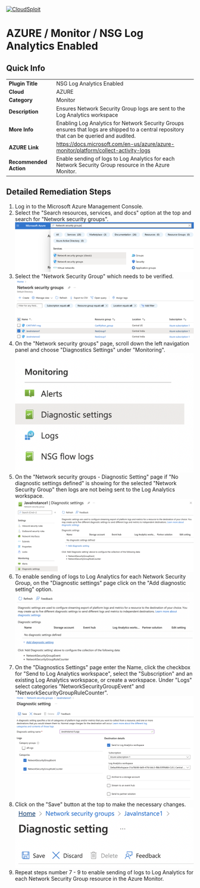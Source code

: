 [![CloudSploit](https://cloudsploit.com/img/logo-new-big-text-100.png "CloudSploit")](https://cloudsploit.com)

# AZURE / Monitor / NSG Log Analytics Enabled

## Quick Info

| | |
|-|-|
| **Plugin Title** | NSG Log Analytics Enabled |
| **Cloud** | AZURE |
| **Category** | Monitor |
| **Description** | Ensures Network Security Group logs are sent to the Log Analytics workspace |
| **More Info** | Enabling Log Analytics for Network Security Groups ensures that logs are shipped to a central repository that can be queried and audited. |
| **AZURE Link** | https://docs.microsoft.com/en-us/azure/azure-monitor/platform/collect-activity-logs |
| **Recommended Action** | Enable sending of logs to Log Analytics for each Network Security Group resource in the Azure Monitor. |

## Detailed Remediation Steps

1. Log in to the Microsoft Azure Management Console.
2. Select the "Search resources, services, and docs" option at the top and search for "Network security groups". </br> <img src="/resources/azure/monitor/nsg-log-analytics-enabled/step2.png"/>
3. Select the "Network Security Group" which needs to be verified.</br> <img src="/resources/azure/monitor/nsg-log-analytics-enabled/step3.png"/>
4. On the "Network security groups" page, scroll down the left navigation panel and choose "Diagnostics Settings" under "Monitoring".</br> <img src="/resources/azure/monitor/nsg-log-analytics-enabled/step4.png"/>
5. On the "Network security groups - Diagnostic Setting" page if "No diagnostic settings defined" is showing for the selected "Network Security Group" then logs are not being sent to the Log Analytics workspace.</br> <img src="/resources/azure/monitor/nsg-log-analytics-enabled/step5.png"/>
6. To enable sending of logs to Log Analytics for each Network Security Group, on the "Diagnostic settings" page click on the "Add diagnostic setting" option.</br> <img src="/resources/azure/monitor/nsg-log-analytics-enabled/step6.png"/>
7. On the "Diagnostics Settings" page enter the Name, click the checkbox for "Send to Log Analytics workspace", select the "Subscription" and an existing Log Analytics workspace, or create a workspace. Under "Logs" select categories "NetworkSecurityGroupEvent" and "NetworkSecurityGroupRuleCounter". </br> <img src="/resources/azure/monitor/nsg-log-analytics-enabled/step7.png"/>
8. Click on the "Save" button at the top to make the necessary changes.</br> <img src="/resources/azure/monitor/nsg-log-analytics-enabled/step8.png"/>
9. Repeat steps number 7 - 9 to enable sending of logs to Log Analytics for each Network Security Group resource in the Azure Monitor.</br>
